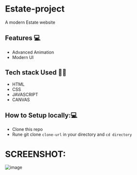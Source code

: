 # Estate-project 
A modern Estate website
## Features 💻
- Advanced Animation
- Modern UI

## Tech stack Used 🧑‍💻
- HTML
- CSS
- JAVASCRIPT
- CANVAS

## How to Setup locally:💻
- Clone this repo
- Rune git clone ` clone-url ` in your directory and `cd directory`

# SCREENSHOT:
![image](https://github.com/Siddhi0135/Estate-project/assets/132739120/e0ddf7fd-3598-4e90-8f46-03047b556c05)
